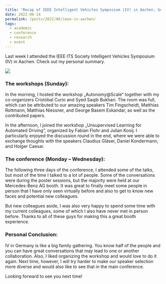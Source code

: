 ```yaml
---
title: 'Recap of IEEE Intelligent Vehicles Symposium (IV) in Aachen, Germany'
date: 2022-06-14
permalink: /posts/2022/06/ieee-iv-aachen/
tags:
  - academic
  - conference
  - research
  - event
---
```


Last week I attended the IEEE ITS Society Intelligent Vehicles Symposium (IV) in Aachen.
Check out my personal summary.

![](https://media-exp1.licdn.com/dms/image/C4E22AQGVlixb3oxn-g/feedshare-shrink_800/0/1655106829743?e=1664409600&v=beta&t=z_IjV_ogi_cmqItXPAmt0oMcjKNA3gXO4i755eriQKM)

### The workshops (Sunday):

In the morning, I hosted the workshop „Autonomy@Scale“ together with my co-organizers Cristóbal Curio and Syed Saqib Bukhari.
The room was full, which can be attributed to our amazing speakers Tim Fingscheidt, Matthias Rottmann, Matthias Niessner, and George Basem Eskandar, as well as the contributed papers.

In the afternoon, I joined the workshop „Unsupervised Learning for Automated Driving“, organized by Fabian Flohr and Julian Kooij.
I particularly enjoyed the discussion round in the end, where we were able to exchange thoughts with the speakers Claudius Gläser, Daniel Kondermann, and Holger Caesar.

### The conference (Monday – Wednesday):

The following three days of the conference, I attended some of the talks, but most of the time I talked to a lot of people.
Some of the conversations were during the poster sessions, but the majority were held at our Mercedes-Benz AG booth.
It was great to finally meet some people in person that I have only seen virtually before and also to get to know new faces and potential new colleagues.

But new colleagues aside, I was also very happy to spend some time with my current colleagues, some of which I also have never met in person before.
Thanks to all of these guys for making this a great booth experience.

### Personal Conclusion:

IV in Germany is like a big family gathering.
You know half of the people and you can have great conversations that may lead to one or another collaboration.
Also, I liked organizing the workshop and would love to do it again.
Next time, however, I will try harder to make our speaker selection more diverse and would also like to see that in the main conference.

Looking forward to see you next time!
